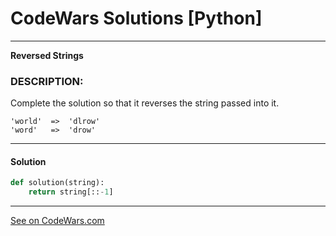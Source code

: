 # CodeWars Solutions [Python]
___
__Reversed Strings__
### DESCRIPTION:
Complete the solution so that it reverses the string passed into it.

```
'world'  =>  'dlrow'
'word'   =>  'drow'
```
___
#### Solution

```Python
def solution(string):
    return string[::-1]
```
___
[See on CodeWars.com](https://www.codewars.com/kata/5168bb5dfe9a00b126000018)
